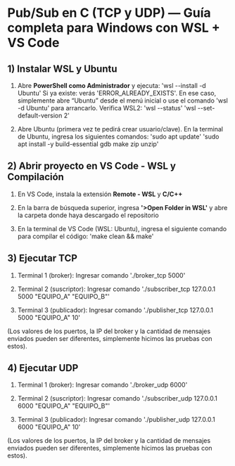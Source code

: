 # Pub/Sub en C (TCP y UDP) — Guía completa para Windows con WSL + VS Code

## 1) Instalar WSL y Ubuntu

1. Abre **PowerShell como Administrador** y ejecuta:
   'wsl --install -d Ubuntu'
   Si ya existe: verás 'ERROR_ALREADY_EXISTS'. En ese caso, simplemente abre “Ubuntu” desde el menú inicial o use el comando 'wsl -d Ubuntu' para arrancarlo.
   Verifica WSL2:
   'wsl --status'
   'wsl --set-default-version 2'

2. Abre Ubuntu (primera vez te pedirá crear usuario/clave).
   En la terminal de Ubuntu, ingresa los siguientes comandos:
   'sudo apt update'
   'sudo apt install -y build-essential gdb make zip unzip'

## 2) Abrir proyecto en VS Code - WSL y Compilación

1. En VS Code, instala la extensión **Remote - WSL** y **C/C++**

2. En la barra de búsqueda superior, ingresa **'>Open Folder in WSL'** y abre la carpeta donde haya descargado el repositorio

3. En la terminal de VS Code (WSL: Ubuntu), ingresa el siguiente comando para compilar el código:
   'make clean && make'

## 3) Ejecutar TCP

1. Terminal 1 (broker): Ingresar comando './broker_tcp 5000'

2. Terminal 2 (suscriptor): Ingresar comando './subscriber_tcp 127.0.0.1 5000 "EQUIPO_A" "EQUIPO_B"'

3. Terminal 3 (publicador): Ingresar comando './publisher_tcp 127.0.0.1 5000 "EQUIPO_A" 10'

(Los valores de los puertos, la IP del broker y la cantidad de mensajes enviados pueden ser diferentes, simplemente hicimos las pruebas con estos).

## 4) Ejecutar UDP

1. Terminal 1 (broker): Ingresar comando './broker_udp 6000'

2. Terminal 2 (suscriptor): Ingresar comando './subscriber_udp 127.0.0.1 6000 "EQUIPO_A" "EQUIPO_B"'

3. Terminal 3 (publicador): Ingresar comando './publisher_udp 127.0.0.1 6000 "EQUIPO_A" 10'

(Los valores de los puertos, la IP del broker y la cantidad de mensajes enviados pueden ser diferentes, simplemente hicimos las pruebas con estos).




